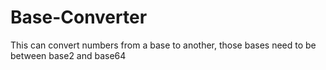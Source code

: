 # Base-Converter
This can convert numbers from a base to another, those bases need to be between base2 and base64
